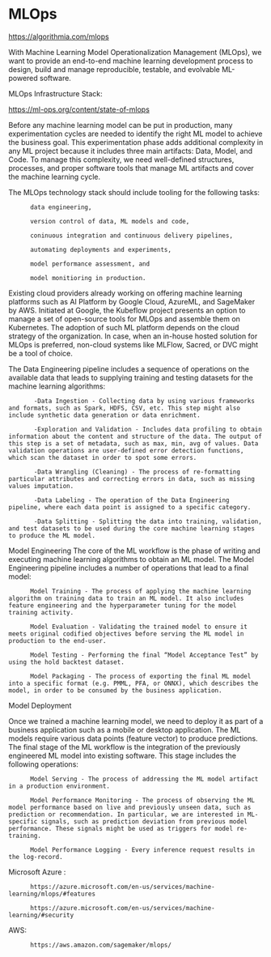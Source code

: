 # MLOps


https://algorithmia.com/mlops

With Machine Learning Model Operationalization Management (MLOps), we want to provide an end-to-end machine learning development process to design, build and manage reproducible, testable, and evolvable ML-powered software.


MLOps Infrastructure Stack:

https://ml-ops.org/content/state-of-mlops

Before any machine learning model can be put in production, many experimentation cycles are needed to identify the right ML model to achieve the business goal. This experimentation phase adds additional complexity in any ML project because it includes three main artifacts: Data, Model, and Code. To manage this complexity, we need well-defined structures, processes, and proper software tools that manage ML artifacts and cover the machine learning cycle.

The MLOps technology stack should include tooling for the following tasks:

          data engineering,

          version control of data, ML models and code,

          coninuous integration and continuous delivery pipelines,

          automating deployments and experiments,

          model performance assessment, and

          model monitioring in production.
          
Existing cloud providers already working on offering machine learning platforms such as AI Platform by Google Cloud, AzureML, and SageMaker by AWS. Initiated at Google, the Kubeflow project presents an option to manage a set of open-source tools for MLOps and assemble them on Kubernetes. The adoption of such ML platform depends on the cloud strategy of the organization. In case, when an in-house hosted solution for MLOps is preferred, non-cloud systems like MLFlow, Sacred, or DVC might be a tool of choice.



The Data Engineering pipeline includes a sequence of operations on the available data that leads to supplying training and testing datasets for the machine learning algorithms:

           -Data Ingestion - Collecting data by using various frameworks and formats, such as Spark, HDFS, CSV, etc. This step might also include synthetic data generation or data enrichment.

           -Exploration and Validation - Includes data profiling to obtain information about the content and structure of the data. The output of this step is a set of metadata, such as max, min, avg of values. Data validation operations are user-defined error detection functions, which scan the dataset in order to spot some errors.

           -Data Wrangling (Cleaning) - The process of re-formatting particular attributes and correcting errors in data, such as missing values imputation.

           -Data Labeling - The operation of the Data Engineering pipeline, where each data point is assigned to a specific category.

           -Data Splitting - Splitting the data into training, validation, and test datasets to be used during the core machine learning stages to produce the ML model.
           
           
Model Engineering
The core of the ML workflow is the phase of writing and executing machine learning algorithms to obtain an ML model. The Model Engineering pipeline includes a number of operations that lead to a final model:

          Model Training - The process of applying the machine learning algorithm on training data to train an ML model. It also includes feature engineering and the hyperparameter tuning for the model training activity.

          Model Evaluation - Validating the trained model to ensure it meets original codified objectives before serving the ML model in production to the end-user.

          Model Testing - Performing the final “Model Acceptance Test” by using the hold backtest dataset.

          Model Packaging - The process of exporting the final ML model into a specific format (e.g. PMML, PFA, or ONNX), which describes the model, in order to be consumed by the business application.                    
                    
Model Deployment

Once we trained a machine learning model, we need to deploy it as part of a business application such as a mobile or desktop application. The ML models require various data points (feature vector) to produce predictions. The final stage of the ML workflow is the integration of the previously engineered ML model into existing software. This stage includes the following operations:

          Model Serving - The process of addressing the ML model artifact in a production environment.

          Model Performance Monitoring - The process of observing the ML model performance based on live and previously unseen data, such as prediction or recommendation. In particular, we are interested in ML-specific signals, such as prediction deviation from previous model performance. These signals might be used as triggers for model re-training.

          Model Performance Logging - Every inference request results in the log-record.



Microsoft Azure :

          https://azure.microsoft.com/en-us/services/machine-learning/mlops/#features

          https://azure.microsoft.com/en-us/services/machine-learning/#security

AWS:

          https://aws.amazon.com/sagemaker/mlops/





